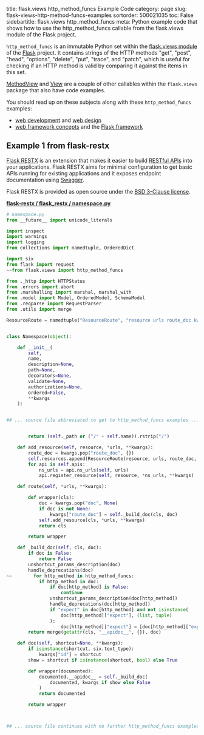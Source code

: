 title: flask.views http_method_funcs Example Code
category: page
slug: flask-views-http-method-funcs-examples
sortorder: 500021035
toc: False
sidebartitle: flask.views http_method_funcs
meta: Python example code that shows how to use the http_method_funcs callable from the flask.views module of the Flask project.


`http_method_funcs` is an immutable Python set within the
[flask.views module](https://github.com/pallets/flask/blob/master/src/flask/views.py)
of the [Flask](/flask.html) project. It contains strings of the HTTP methods
"get", "post", "head", "options", "delete", "put", "trace", and "patch",
which is useful for checking if an HTTP method is valid by comparing it
against the items in this set.

<a href="/flask-views-methodview-examples.html">MethodView</a>
and
<a href="/flask-views-view-examples.html">View</a>
are a couple of other callables within the `flask.views` package that also have code examples.

You should read up on these subjects along with these `http_method_funcs` examples:

* [web development](/web-development.html) and [web design](/web-design.html)
* [web framework concepts](/web-frameworks.html) and the [Flask framework](/flask.html)


## Example 1 from flask-restx
[Flask RESTX](https://github.com/python-restx/flask-restx) is an
extension that makes it easier to build
[RESTful APIs](/application-programming-interfaces.html) into
your applications. Flask RESTX aims for minimal configuration to
get basic APIs running for existing applications and it exposes
endpoint documentation using [Swagger](https://swagger.io/).

Flask RESTX is provided as open source under the
[BSD  3-Clause license](https://github.com/python-restx/flask-restx/blob/master/LICENSE).

[**flask-restx / flask_restx / namespace.py**](https://github.com/python-restx/flask-restx/blob/master/flask_restx/./namespace.py)

```python
# namespace.py
from __future__ import unicode_literals

import inspect
import warnings
import logging
from collections import namedtuple, OrderedDict

import six
from flask import request
~~from flask.views import http_method_funcs

from ._http import HTTPStatus
from .errors import abort
from .marshalling import marshal, marshal_with
from .model import Model, OrderedModel, SchemaModel
from .reqparse import RequestParser
from .utils import merge

ResourceRoute = namedtuple("ResourceRoute", "resource urls route_doc kwargs")


class Namespace(object):

    def __init__(
        self,
        name,
        description=None,
        path=None,
        decorators=None,
        validate=None,
        authorizations=None,
        ordered=False,
        **kwargs
    ):


## ... source file abbreviated to get to http_method_funcs examples ...


        return (self._path or ("/" + self.name)).rstrip("/")

    def add_resource(self, resource, *urls, **kwargs):
        route_doc = kwargs.pop("route_doc", {})
        self.resources.append(ResourceRoute(resource, urls, route_doc, kwargs))
        for api in self.apis:
            ns_urls = api.ns_urls(self, urls)
            api.register_resource(self, resource, *ns_urls, **kwargs)

    def route(self, *urls, **kwargs):

        def wrapper(cls):
            doc = kwargs.pop("doc", None)
            if doc is not None:
                kwargs["route_doc"] = self._build_doc(cls, doc)
            self.add_resource(cls, *urls, **kwargs)
            return cls

        return wrapper

    def _build_doc(self, cls, doc):
        if doc is False:
            return False
        unshortcut_params_description(doc)
        handle_deprecations(doc)
~~        for http_method in http_method_funcs:
            if http_method in doc:
                if doc[http_method] is False:
                    continue
                unshortcut_params_description(doc[http_method])
                handle_deprecations(doc[http_method])
                if "expect" in doc[http_method] and not isinstance(
                    doc[http_method]["expect"], (list, tuple)
                ):
                    doc[http_method]["expect"] = [doc[http_method]["expect"]]
        return merge(getattr(cls, "__apidoc__", {}), doc)

    def doc(self, shortcut=None, **kwargs):
        if isinstance(shortcut, six.text_type):
            kwargs["id"] = shortcut
        show = shortcut if isinstance(shortcut, bool) else True

        def wrapper(documented):
            documented.__apidoc__ = self._build_doc(
                documented, kwargs if show else False
            )
            return documented

        return wrapper



## ... source file continues with no further http_method_funcs examples...

```

